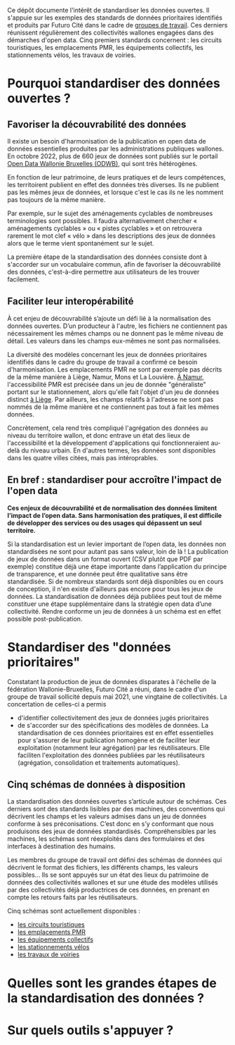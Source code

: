 Ce dépôt documente l'intérêt de standardiser les données ouvertes. Il s'appuie sur les exemples des standards de données prioritaires identifiés et produits par Futuro Cité dans le cadre de [groupes de travail](https://www.futurocite.be/activites/groupe-de-travail-open-data). Ces derniers réunissent régulièrement des collectivités wallones engagées dans des démarches d'open data. 
Cinq premiers standards concernent : les circuits touristiques, les emplacements PMR, les équipements collectifs, les stationnements vélos, les travaux de voiries. 

# Pourquoi standardiser des données ouvertes ? 


## Favoriser la découvrabilité des données 

Il existe un besoin d'harmonisation de la publication en open data de données essentielles produites par les administrations publiques wallones. En octobre 2022, plus de 660 jeux de données sont publiés sur le portail [Open Data Wallonie Bruxelles (ODWB)](https://www.odwb.be/explore/?sort=modified), qui sont très hétérogènes.

En fonction de leur patrimoine, de leurs pratiques et de leurs compétences, les territoirent publient en effet des données très diverses. Ils ne publient pas les mêmes jeux de données, et lorsque c'est le cas ils ne les nomment pas toujours de la même manière. 

Par exemple, sur le sujet des aménagements cyclables de nombreuses terminologies sont possibles. Il faudra alternativement chercher « aménagements cyclables » ou « pistes cyclables » et on retrouvera rarement le mot clef  « vélo » dans les descriptions des jeux de données alors que le terme vient spontanément sur le sujet.

La première étape de la standardisation des données consiste dont à s'accorder sur un vocabulaire commun, afin de favoriser la découvrabilité des données, c'est-à-dire permettre aux utilisateurs de les trouver facilement.   


## Faciliter leur interopérabilité 
À cet enjeu de découvrabilité s’ajoute un défi lié à la normalisation des données ouvertes. D’un producteur à l'autre, les fichiers ne contiennent pas nécessairement les mêmes champs ou ne donnent pas le même niveau de détail. Les valeurs dans les champs eux-mêmes ne sont pas normalisées. 

La diversité des modèles concernant les jeux de données prioritaires identifiés dans le cadre du groupe de travail a confirmé ce besoin d'harmonisation. Les emplacements PMR ne sont par exemple pas décrits de la même manière à Liège, Namur, Mons et La Louvière. [À Namur](https://data.namur.be/explore/dataset/namur-parking-emplacements-surfaciques/information/?disjunctive.type_parking&disjunctive.zone&disjunctive.localite&disjunctive.rue_nom&disjunctive.code_rue&sort=-type_parking), l'accessibilité PMR est précisée dans un jeu de donnée "généraliste" portant sur le stationnement, alors qu'elle fait l'objet d'un jeu de données distinct [à Liège](https://opendata.liege.be/explore/dataset/stationnement-pmr/information/). Par ailleurs, les champs relatifs à l'adresse ne sont pas nommés de la même manière et ne contiennent pas tout à fait les mêmes données. 

Concrètement, cela rend très compliqué l'agrégation des données au niveau du territoire wallon, et donc entrave un état des lieux de l'accessibilité et la développement d'applications qui fonctionneraient au-delà du niveau urbain. En d'autres termes, les données sont disponibles dans les quatre villes citées, mais pas intéroprables. 

## En bref : standardiser pour accroître l'impact de l'open data 

<b>Ces enjeux de découvrabilité et de normalisation des données limitent l’impact de l’open data. Sans harmonisation des pratiques, il est difficile de développer des services ou des usages qui dépassent un seul territoire.</b>

Si la standardisation est un levier important  de l’open data, les données non standardisées ne sont pour autant pas sans valeur, loin de là ! La publication de jeux de données dans un format ouvert (CSV plutôt que PDF par exemple) constitue déjà une étape importante dans l’application du principe de transparence, et une donnée peut être qualitative sans être standardisée. Si de nombreux standards sont déjà disponibles ou en cours de conception, il n'en existe d'ailleurs pas encore pour tous les jeux de données. 
La standardisation de données déjà publiées peut tout de même constituer une étape supplémentaire dans la stratégie open data d’une collectivité. Rendre conforme un jeu de données à un schéma est en effet possible post-publication.    

# Standardiser des "données prioritaires"   

Constatant la production de jeux de données disparates à l'échelle de la fédération Wallonie-Bruxelles, Futuro Cité a réuni, dans le cadre d'un groupe de travail sollicité depuis mai 2021, une vingtaine de collectivités. La concertation de celles-ci a permis 
* d'identifier collectivitement des jeux de données jugés prioritaires  
* de s'accorder sur des spécifications des modèles de données. 
La standardisation de ces données prioritaires est en effet essentielles pour s'assurer de leur publication homogène et de faciliter leur exploitation (notamment leur agrégation) par les réutilisateurs. Elle faciliten l'exploitation des données publiées par les réutilisateurs (agrégation, consolidation et traitements automatiques).

## Cinq schémas de données à disposition 

La standardisation des données ouvertes s’articule autour de schémas. Ces derniers sont des standards lisibles par des machines, des conventions qui décrivent les champs et les valeurs admises dans un jeu de données conforme à ses préconisations. C’est donc en s’y conformant que nous produisons des jeux de données standardisés. Compréhensibles par les machines, les schémas sont réexploités dans des formulaires et des interfaces à destination des humains. 

Les membres du groupe de travail ont défini des schémas de données qui décrivent le format des fichiers, les différents champs, les valeurs possibles… Ils se sont appuyés sur un état des lieux du patrimoine de données des collectivités wallones et sur une étude des modèles utilisés par des collectivités déjà productrices de ces données, en prenant en compte les retours faits par les réutilisateurs.

Cinq schémas sont actuellement disponibles : 
* [les circuits touristiques](https://github.com/FuturoCite/standard-circuits-touristiques)
* [les emplacements PMR](https://github.com/FuturoCite/standard-emplacements-PMR)
* [les équipements collectifs](https://github.com/FuturoCite/standard-equipements-collectifs) 
* [les stationnements vélos](https://github.com/FuturoCite/standard-stationnements-velos)
* [les travaux de voiries](https://github.com/FuturoCite/standard-travaux-voiries) 


# Quelles sont les grandes étapes de la standardisation des données ? 

# Sur quels outils s'appuyer ? 
